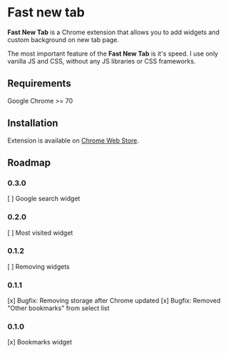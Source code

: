 # Fast new tab

**Fast New Tab** is a Chrome extension that allows you to add widgets and custom background on new tab page.

The most important feature of the **Fast New Tab** is it's speed. I use only vanilla JS and CSS, without any JS libraries or CSS frameworks.

## Requirements

Google Chrome >= 70

## Installation

Extension is available on [Chrome Web Store](https://chrome.google.com/webstore/detail/fast-new-tab/dhelogeagncpgfpeecapnfjhbhbhaccj).


## Roadmap

### 0.3.0
[ ] Google search widget

### 0.2.0
[ ] Most visited widget

### 0.1.2
[ ] Removing widgets

### 0.1.1
[x] Bugfix: Removing storage after Chrome updated
[x] Bugfix: Removed "Other bookmarks" from select list

### 0.1.0
[x] Bookmarks widget
